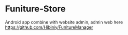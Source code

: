 # Funiture-Store
Android app combine with website admin, admin web here https://github.com/Hibiniy/FunitureManager
